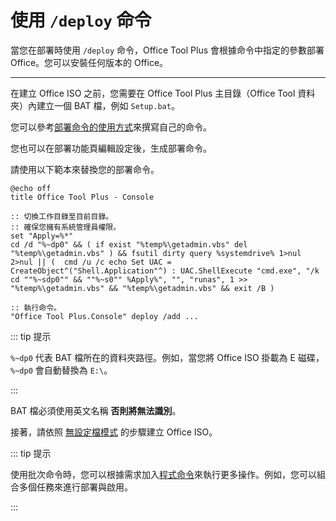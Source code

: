 # 使用 `/deploy` 命令  

當您在部署時使用 `/deploy` 命令，Office Tool Plus 會根據命令中指定的參數部署 Office。您可以安裝任何版本的 Office。  

---

在建立 Office ISO 之前，您需要在 Office Tool Plus 主目錄（Office Tool 資料夾）內建立一個 BAT 檔，例如 `Setup.bat`。  

您可以參考[部署命令的使用方式](/usage/command/deploy.md)來撰寫自己的命令。  

您也可以在部署功能頁編輯設定後，生成部署命令。  

請使用以下範本來替換您的部署命令。  

```batch
@echo off
title Office Tool Plus - Console

:: 切換工作目錄至目前目錄。
:: 確保您擁有系統管理員權限。
set "Apply=%*"
cd /d "%~dp0" && ( if exist "%temp%\getadmin.vbs" del "%temp%\getadmin.vbs" ) && fsutil dirty query %systemdrive% 1>nul 2>nul || (  cmd /u /c echo Set UAC = CreateObject^("Shell.Application"^) : UAC.ShellExecute "cmd.exe", "/k cd ""%~sdp0"" && ""%~s0"" %Apply%", "", "runas", 1 >> "%temp%\getadmin.vbs" && "%temp%\getadmin.vbs" && exit /B )

:: 執行命令。
"Office Tool Plus.Console" deploy /add ...
```

::: tip 提示  

`%~dp0` 代表 BAT 檔所在的資料夾路徑。例如，當您將 Office ISO 掛載為 E 磁碟，`%~dp0` 會自動替換為 `E:\`。  

:::

BAT 檔必須使用英文名稱 **否則將無法識別**。  

接著，請依照 [無設定檔模式](no-config.md) 的步驟建立 Office ISO。  

::: tip 提示  

使用批次命令時，您可以根據需求加入[程式命令](/usage/command/application)來執行更多操作。例如，您可以組合多個任務來進行部署與啟用。  

:::